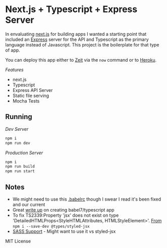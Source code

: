 # Next.js + Typescript + Express Server

In envaluating [next.js](https://github.com/zeit/next.js) for building apps I wanted a starting point that included an [Express](https://expressjs.com/) server for the API and Typescript as the primary language instead of Javascript.  This project is the boilerplate for that type of app.

You can deploy this app either to [Zeit](https://zeit.co/) via the `now` command or to [Heroku](https://www.heroku.com).

*Features*

* next.js
* Typescript
* Express API Server
* Static file serving
* Mocha Tests

## Running
*Dev Server*
```sh
npm i
npm run dev
```

*Production Server*
```sh
npm i
npm run build
npm run start
```

## Notes
* We might need to use this [.babelrc](https://github.com/zeit/next.js/blob/canary/examples/custom-server-typescript/.babelrc) though I swear I read it's been fixed and our current
* Great [write up](http://artsy.github.io/blog/2017/11/27/Babel-7-and-TypeScript/) on creating babel7/typescript app
* To fix TS2339:Property 'jsx' does not exist on type  'DetailedHTMLProps<StyleHTMLAttributes<HTMLStyleElement>, HTMLStyleElement>'. [From](https://github.com/zeit/styled-jsx/issues/90) `npm i --save-dev @types/styled-jsx`
* [SASS Support](https://medium.com/@miiny/setup-a-server-rendered-reactjs-application-with-next-js-typescript-sass-7cd3e7e79706) - Might want to use it vs styled-jsx


MIT License